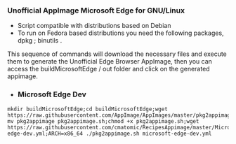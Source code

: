### Unofficial AppImage Microsoft Edge for GNU/Linux
* Script compatible  with distributions based on Debian
* To run on Fedora based distributions you need the following packages, dpkg ; binutils .
  
This sequence of commands will download the necessary files and execute them to generate the Unofficial Edge Browser AppImage, then you can access the buildMicrosoftEdge / out folder and click on the generated appimage.

* ### Microsoft Edge Dev 
```
mkdir buildMicrosoftEdge;cd buildMicrosoftEdge;wget https://raw.githubusercontent.com/AppImage/AppImages/master/pkg2appimage; mv pkg2appimage pkg2appimage.sh;chmod +x pkg2appimage.sh;wget https://raw.githubusercontent.com/cmatomic/RecipesAppimage/master/MicrosoftEdgeAppImage/microsoft-edge-dev.yml;ARCH=x86_64 ./pkg2appimage.sh microsoft-edge-dev.yml

```
